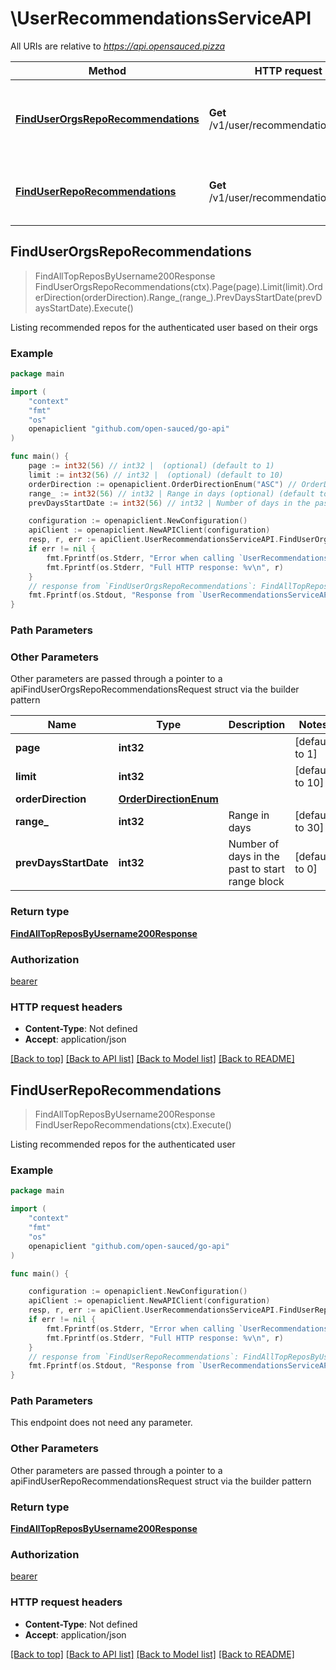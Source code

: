 # \UserRecommendationsServiceAPI

All URIs are relative to *https://api.opensauced.pizza*

Method | HTTP request | Description
------------- | ------------- | -------------
[**FindUserOrgsRepoRecommendations**](UserRecommendationsServiceAPI.md#FindUserOrgsRepoRecommendations) | **Get** /v1/user/recommendations/orgs | Listing recommended repos for the authenticated user based on their orgs
[**FindUserRepoRecommendations**](UserRecommendationsServiceAPI.md#FindUserRepoRecommendations) | **Get** /v1/user/recommendations/repos | Listing recommended repos for the authenticated user



## FindUserOrgsRepoRecommendations

> FindAllTopReposByUsername200Response FindUserOrgsRepoRecommendations(ctx).Page(page).Limit(limit).OrderDirection(orderDirection).Range_(range_).PrevDaysStartDate(prevDaysStartDate).Execute()

Listing recommended repos for the authenticated user based on their orgs

### Example

```go
package main

import (
    "context"
    "fmt"
    "os"
    openapiclient "github.com/open-sauced/go-api"
)

func main() {
    page := int32(56) // int32 |  (optional) (default to 1)
    limit := int32(56) // int32 |  (optional) (default to 10)
    orderDirection := openapiclient.OrderDirectionEnum("ASC") // OrderDirectionEnum |  (optional)
    range_ := int32(56) // int32 | Range in days (optional) (default to 30)
    prevDaysStartDate := int32(56) // int32 | Number of days in the past to start range block (optional) (default to 0)

    configuration := openapiclient.NewConfiguration()
    apiClient := openapiclient.NewAPIClient(configuration)
    resp, r, err := apiClient.UserRecommendationsServiceAPI.FindUserOrgsRepoRecommendations(context.Background()).Page(page).Limit(limit).OrderDirection(orderDirection).Range_(range_).PrevDaysStartDate(prevDaysStartDate).Execute()
    if err != nil {
        fmt.Fprintf(os.Stderr, "Error when calling `UserRecommendationsServiceAPI.FindUserOrgsRepoRecommendations``: %v\n", err)
        fmt.Fprintf(os.Stderr, "Full HTTP response: %v\n", r)
    }
    // response from `FindUserOrgsRepoRecommendations`: FindAllTopReposByUsername200Response
    fmt.Fprintf(os.Stdout, "Response from `UserRecommendationsServiceAPI.FindUserOrgsRepoRecommendations`: %v\n", resp)
}
```

### Path Parameters



### Other Parameters

Other parameters are passed through a pointer to a apiFindUserOrgsRepoRecommendationsRequest struct via the builder pattern


Name | Type | Description  | Notes
------------- | ------------- | ------------- | -------------
 **page** | **int32** |  | [default to 1]
 **limit** | **int32** |  | [default to 10]
 **orderDirection** | [**OrderDirectionEnum**](OrderDirectionEnum.md) |  | 
 **range_** | **int32** | Range in days | [default to 30]
 **prevDaysStartDate** | **int32** | Number of days in the past to start range block | [default to 0]

### Return type

[**FindAllTopReposByUsername200Response**](FindAllTopReposByUsername200Response.md)

### Authorization

[bearer](../README.md#bearer)

### HTTP request headers

- **Content-Type**: Not defined
- **Accept**: application/json

[[Back to top]](#) [[Back to API list]](../README.md#documentation-for-api-endpoints)
[[Back to Model list]](../README.md#documentation-for-models)
[[Back to README]](../README.md)


## FindUserRepoRecommendations

> FindAllTopReposByUsername200Response FindUserRepoRecommendations(ctx).Execute()

Listing recommended repos for the authenticated user

### Example

```go
package main

import (
    "context"
    "fmt"
    "os"
    openapiclient "github.com/open-sauced/go-api"
)

func main() {

    configuration := openapiclient.NewConfiguration()
    apiClient := openapiclient.NewAPIClient(configuration)
    resp, r, err := apiClient.UserRecommendationsServiceAPI.FindUserRepoRecommendations(context.Background()).Execute()
    if err != nil {
        fmt.Fprintf(os.Stderr, "Error when calling `UserRecommendationsServiceAPI.FindUserRepoRecommendations``: %v\n", err)
        fmt.Fprintf(os.Stderr, "Full HTTP response: %v\n", r)
    }
    // response from `FindUserRepoRecommendations`: FindAllTopReposByUsername200Response
    fmt.Fprintf(os.Stdout, "Response from `UserRecommendationsServiceAPI.FindUserRepoRecommendations`: %v\n", resp)
}
```

### Path Parameters

This endpoint does not need any parameter.

### Other Parameters

Other parameters are passed through a pointer to a apiFindUserRepoRecommendationsRequest struct via the builder pattern


### Return type

[**FindAllTopReposByUsername200Response**](FindAllTopReposByUsername200Response.md)

### Authorization

[bearer](../README.md#bearer)

### HTTP request headers

- **Content-Type**: Not defined
- **Accept**: application/json

[[Back to top]](#) [[Back to API list]](../README.md#documentation-for-api-endpoints)
[[Back to Model list]](../README.md#documentation-for-models)
[[Back to README]](../README.md)

